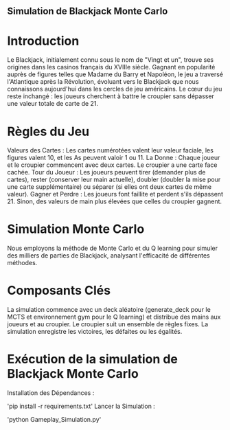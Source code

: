 ## Simulation de Blackjack Monte Carlo
# Introduction
Le Blackjack, initialement connu sous le nom de "Vingt et un", trouve ses origines dans les casinos français du XVIIIe siècle.
Gagnant en popularité auprès de figures telles que Madame du Barry et Napoléon, le jeu a traversé l'Atlantique après la Révolution, évoluant vers le Blackjack que nous connaissons aujourd'hui dans les cercles de jeu américains.
Le cœur du jeu reste inchangé : les joueurs cherchent à battre le croupier sans dépasser une valeur totale de carte de 21.

# Règles du Jeu
Valeurs des Cartes : Les cartes numérotées valent leur valeur faciale, les figures valent 10, et les As peuvent valoir 1 ou 11.
La Donne : Chaque joueur et le croupier commencent avec deux cartes. Le croupier a une carte face cachée.
Tour du Joueur : Les joueurs peuvent tirer (demander plus de cartes), rester (conserver leur main actuelle), doubler (doubler la mise pour une carte supplémentaire) ou séparer (si elles ont deux cartes de même valeur).
Gagner et Perdre : Les joueurs font faillite et perdent s'ils dépassent 21. Sinon, des valeurs de main plus élevées que celles du croupier gagnent.

# Simulation Monte Carlo
Nous employons la méthode de Monte Carlo et du Q learning pour simuler des milliers de parties de Blackjack, analysant l'efficacité de différentes méthodes.

# Composants Clés
La simulation commence avec un deck aléatoire (generate_deck pour le MCTS et environnement gym pour le Q learning) et distribue des mains aux joueurs et au croupier.
Le croupier suit un ensemble de règles fixes.
La simulation enregistre les victoires, les défaites ou les égalités.

# Exécution de la simulation de Blackjack Monte Carlo
Installation des Dépendances :

'pip install -r requirements.txt'
Lancer la Simulation :

'python Gameplay_Simulation.py'